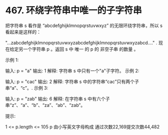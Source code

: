 # 467. 环绕字符串中唯一的子字符串
把字符串 s 看作是 “abcdefghijklmnopqrstuvwxyz” 的无限环绕字符串，所以 s 看起来是这样的：

"...zabcdefghijklmnopqrstuvwxyzabcdefghijklmnopqrstuvwxyzabcd...." .
现在给定另一个字符串 p 。返回 s 中 唯一 的 p 的 非空子串 的数量 。



示例 1:

输入: p = "a"
输出: 1
解释: 字符串 s 中只有一个"a"子字符。
示例 2:

输入: p = "cac"
输出: 2
解释: 字符串 s 中的字符串“cac”只有两个子串“a”、“c”。.
示例 3:

输入: p = "zab"
输出: 6
解释: 在字符串 s 中有六个子串“z”、“a”、“b”、“za”、“ab”、“zab”。


提示:

1 <= p.length <= 105
p 由小写英文字母构成
通过次数22,169提交次数44,482